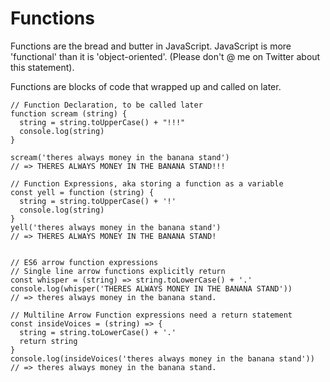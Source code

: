 # Functions

Functions are the bread and butter in JavaScript. JavaScript is more 'functional' than it is 'object-oriented'. (Please don't @ me on Twitter about this statement).

Functions are blocks of code that wrapped up and called on later.

```javascript,editable
// Function Declaration, to be called later
function scream (string) {
  string = string.toUpperCase() + "!!!"
  console.log(string)
}

scream('theres always money in the banana stand')
// => THERES ALWAYS MONEY IN THE BANANA STAND!!!

// Function Expressions, aka storing a function as a variable
const yell = function (string) {
  string = string.toUpperCase() + '!'
  console.log(string)
}
yell('theres always money in the banana stand')
// => THERES ALWAYS MONEY IN THE BANANA STAND!


// ES6 arrow function expressions
// Single line arrow functions explicitly return
const whisper = (string) => string.toLowerCase() + '.'
console.log(whisper('THERES ALWAYS MONEY IN THE BANANA STAND'))
// => theres always money in the banana stand.

// Multiline Arrow Function expressions need a return statement
const insideVoices = (string) => {
  string = string.toLowerCase() + '.'
  return string
}
console.log(insideVoices('theres always money in the banana stand'))
// => theres always money in the banana stand.
```
